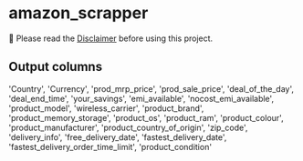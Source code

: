 # amazon_scrapper

📌 Please read the [Disclaimer](DISCLAIMER.md) before using this project.


Output columns
-------------------
'Country', 'Currency', 'prod_mrp_price', 'prod_sale_price',
'deal_of_the_day', 'deal_end_time', 'your_savings', 'emi_available',
'nocost_emi_available', 'product_model', 'wireless_carrier',
'product_brand', 'product_memory_storage', 'product_os', 'product_ram',
'product_colour', 'product_manufacturer', 'product_country_of_origin',
'zip_code', 'delivery_info', 'free_delivery_date',
'fastest_delivery_date', 'fastest_delivery_order_time_limit', 'product_condition'
